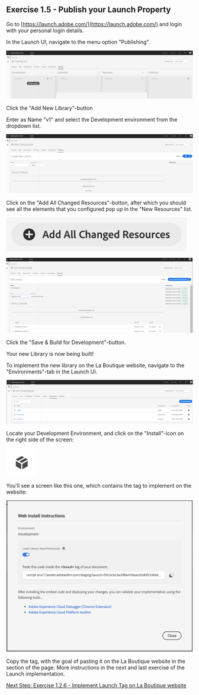 ## Exercise 1.5 - Publish your Launch Property

Go to [https://launch.adobe.com/](https://launch.adobe.com/) and login with your personal login details.

In the Launch UI, navigate to the menu option "Publishing".

![Launch Setup](./images/addnew.png)

Click the "Add New Library"-button

Enter as Name "v1" and select the Development environment from the dropdown list.

![Launch Setup](./images/publish2.png)

Click on the "Add All Changed Resources"-button, after which you should see all the elements that you configured pop up in the "New Resources" list.

![Launch Setup](./images/aacr.png)

![Launch Setup](./images/publish3.png)

Click the "Save & Build for Development"-button.

Your new Library is now being built!

To implement the new library on the La Boutique website, navigate to the "Environments"-tab in the Launch UI.

![Launch Setup](./images/environments.png)

Locate your Development Environment, and click on the "Install"-icon on the right side of the screen:

![Launch Setup](./images/iconinstall.png)

You'll see a screen like this one, which contains the tag to implement on the website:

![Launch Setup](./images/tag.png)

Copy the <head> tag, with the goal of pasting it on the La Boutique website in the <head> section of the page. More instructions in the next and last exercise of the Launch implementation.

[Next Step: Exercise 1.2.6 - Implement Launch Tag on La Boutique website](./ex6.md)



